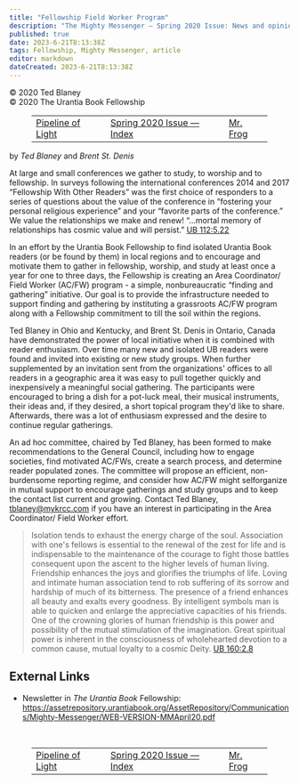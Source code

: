 ```yaml
---
title: "Fellowship Field Worker Program"
description: "The Mighty Messenger — Spring 2020 Issue: News and opinions for Readers of The Urantia Book"
published: true
date: 2023-6-21T8:13:38Z
tags: Fellowship, Mighty Messenger, article
editor: markdown
dateCreated: 2023-6-21T8:13:38Z
---
```


<p class="v-card v-sheet theme--light grey lighten-3 px-2">© 2020 Ted Blaney<br>© 2020 The Urantia Book Fellowship</p>
<figure class="table chapter-navigator">
  <table>
    <tbody>
      <tr>
        <td>
        <a href="/en/article/Michelle_Klimesh/Pipeline_of_Light">
          <span class="mdi mdi-arrow-left-drop-circle"></span><span class="pl-2">Pipeline of Light</span>
        </a>
        </td>
        <td>
        <a href="/en/index/articles_mighty_messenger#spring-2020-issue">
          <span class="mdi mdi-book-open-variant"></span><span class="pl-2">Spring 2020 Issue — Index</span>
        </a>
        </td>
        <td>
        <a href="/en/article/Mary_Doubek/Mr_Frog">
          <span class="pr-2">Mr. Frog</span><span class="mdi mdi-arrow-right-drop-circle"></span>
        </a>
        </td>
      </tr>
    </tbody>
  </table>
</figure>


by _Ted Blaney_ and _Brent St. Denis_

At large and small conferences we gather to study, to worship and to fellowship. In surveys following the international conferences 2014 and 2017 “Fellowship With Other Readers” was the first choice of responders to a series of questions about the value of the conference in “fostering your personal religious experience” and your “favorite parts of the conference.” We value the relationships we make and renew! “...mortal memory of relationships has cosmic value and will persist.” <a id="a38_484"></a>[UB 112:5.22](/en/The_Urantia_Book/112#p5_22)

In an effort by the Urantia Book Fellowship to find isolated Urantia Book readers (or be found by them) in local regions and to encourage and motivate them to gather in fellowship, worship, and study at least once a year for one to three days, the Fellowship is creating an Area Coordinator/ Field Worker (AC/FW) program - a simple, nonbureaucratic “finding and gathering” initiative. Our goal is to provide the infrastructure needed to support finding and gathering by instituting a grassroots AC/FW program along with a Fellowship commitment to till the soil within the regions.

Ted Blaney in Ohio and Kentucky, and Brent St. Denis in Ontario, Canada have demonstrated the power of local initiative when it is combined with reader enthusiasm. Over time many new and isolated UB readers were found and invited into existing or new study groups. When further supplemented by an invitation sent from the organizations' offices to all readers in a geographic area it was easy to pull together quickly and inexpensively a meaningful social gathering. The participants were encouraged to bring a dish for a pot-luck meal, their musical instruments, their ideas and, if they desired, a short topical program they'd like to share. Afterwards, there was a lot of enthusiasm expressed and the desire to continue regular gatherings.

An ad hoc committee, chaired by Ted Blaney, has been formed to make recommendations to the General Council, including how to engage societies, find motivated AC/FWs, create a search process, and determine reader populated zones. The committee will propose an efficient, non-burdensome reporting regime, and consider how AC/FW might selforganize in mutual support to encourage gatherings and study groups and to keep the contact list current and growing. Contact Ted Blaney, tblaney@mykrcc.com if you have an interest in participating in the Area Coordinator/ Field Worker effort.

> Isolation tends to exhaust the energy charge of the soul. Association with one's fellows is essential to the renewal of the zest for life and is indispensable to the maintenance of the courage to fight those battles consequent upon the ascent to the higher levels of human living. Friendship enhances the joys and glorifies the triumphs of life. Loving and intimate human association tend to rob suffering of its sorrow and hardship of much of its bitterness. The presence of a friend enhances all beauty and exalts every goodness. By intelligent symbols man is able to quicken and enlarge the appreciative capacities of his friends. One of the crowning glories of human friendship is this power and possibility of the mutual stimulation of the imagination. Great spiritual power is inherent in the consciousness of wholehearted devotion to a common cause, mutual loyalty to a cosmic Deity. [UB 160:2.8](/en/The_Urantia_Book/160#p2_8)

## External Links

* Newsletter in _The Urantia Book_ Fellowship: https://assetrepository.urantiabook.org/AssetRepository/Communications/Mighty-Messenger/WEB-VERSION-MMApril20.pdf

<br>

<figure class="table chapter-navigator">
  <table>
    <tbody>
      <tr>
        <td>
        <a href="/en/article/Michelle_Klimesh/Pipeline_of_Light">
          <span class="mdi mdi-arrow-left-drop-circle"></span><span class="pl-2">Pipeline of Light</span>
        </a>
        </td>
        <td>
        <a href="/en/index/articles_mighty_messenger#spring-2020-issue">
          <span class="mdi mdi-book-open-variant"></span><span class="pl-2">Spring 2020 Issue — Index</span>
        </a>
        </td>
        <td>
        <a href="/en/article/Mary_Doubek/Mr_Frog">
          <span class="pr-2">Mr. Frog</span><span class="mdi mdi-arrow-right-drop-circle"></span>
        </a>
        </td>
      </tr>
    </tbody>
  </table>
</figure>
